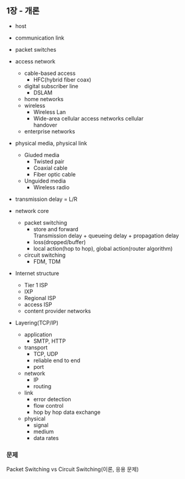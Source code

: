 ## 1장 - 개론

* host
* communication link
* packet switches

* access network
    - cable-based access
        + HFC(hybrid fiber coax)
    - digital subscriber line
        + DSLAM
    - home networks
    - wireless
        + Wireless Lan
        + Wide-area cellular access networks
           cellular   
           handover
    - enterprise networks

* physical media, physical link
    - Giuded media
        + Twisted pair
        + Coaxial cable
        + Fiber optic cable
    - Unguided media
        + Wireless radio

* transmission delay = L/R

* network core
    - packet switching   
        + store and forward   
        Transmission delay + queueing delay + propagation delay     
        + loss(dropped/buffer)   
        + local action(hop to hop), global action(router algorithm)
    - circuit switching   
        + FDM, TDM

* Internet structure
    - Tier 1 ISP
    - IXP
    - Regional ISP
    - access ISP
    - content provider networks
    
* Layering(TCP/IP)
    - application
        + SMTP, HTTP
    - transport
        + TCP, UDP
        + reliable end to end
        + port
    - network
        + IP
        + routing
    - link
        + error detection
        + flow control
        + hop by hop data exchange
    - physical
        + signal
        + medium
        + data rates

### 문제
Packet Switching vs Circuit Switching(이론, 응용 문제)